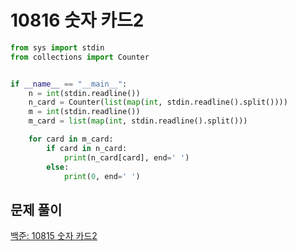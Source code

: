 # 10816 숫자 카드2

```python
from sys import stdin
from collections import Counter


if __name__ == "__main__":
    n = int(stdin.readline())
    n_card = Counter(list(map(int, stdin.readline().split())))
    m = int(stdin.readline())
    m_card = list(map(int, stdin.readline().split()))

    for card in m_card:
        if card in n_card:
            print(n_card[card], end=' ')
        else:
            print(0, end=' ')
```



## 문제 풀이

[백준: 10815 숫자 카드2](https://dirmathfl.tistory.com/232)

